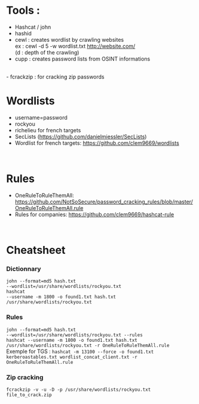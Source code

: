 # Tools :  
- Hashcat / john <br/> 
- hashid  <br/>
- cewl : creates wordlist by crawling websites <br/>
ex : cewl -d 5 -w wordlist.txt http://website.com/  <br/>
(d : depth of the crawling)  <br/>
- cupp : creates password lists from OSINT informations  <br/>
<br>
- fcrackzip : for cracking zip passwords  

# Wordlists   
- username=password  <br/>
- rockyou  <br/>
- richelieu for french targets <br/>
- SecLists (https://github.com/danielmiessler/SecLists)  <br/>
- Wordlist for french targets: https://github.com/clem9669/wordlists  <br/> 
<br>

# Rules   
- OneRuleToRuleThemAll: https://github.com/NotSoSecure/password_cracking_rules/blob/master/OneRuleToRuleThemAll.rule  <br/>
- Rules for companies: https://github.com/clem9669/hashcat-rule <br/>  
<br>

# Cheatsheet  
### Dictionnary   
<code>john --format=md5 hash.txt --wordlist=/usr/share/wordlists/rockyou.txt</code><br>
<code>hashcat --username -m 1800 -o found1.txt hash.txt /usr/share/wordlists/rockyou.txt</code><br>

### Rules   
<code>john --format=md5 hash.txt --wordlist=/usr/share/wordlists/rockyou.txt --rules</code><br>
<code>hashcat --username -m 1800 -o found1.txt hash.txt /usr/share/wordlists/rockyou.txt -r OneRuleToRuleThemAll.rule</code><br>
Exemple for TGS : <code>hashcat -m 13100 --force -o found1.txt kerberoastables.txt wordlist_concat_client.txt -r OneRuleToRuleThemAll.rule</code><br>


### Zip cracking  
 <code>fcrackzip -v -u -D -p /usr/share/wordlists/rockyou.txt file_to_crack.zip</code>
 
